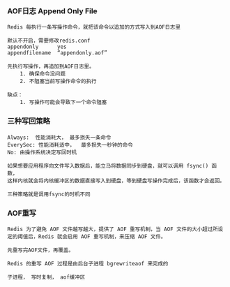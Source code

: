 ### AOF日志 Append Only File

    Redis 每执行一条写操作命令，就把该命令以追加的方式写入到AOF日志里

    默认不开启，需要修改redis.conf
    appendonly      yes
    appendfilename  “appendonly.aof”

    先执行写操作，再追加到AOF日志里。 
        1. 确保命令没问题
        2. 不阻塞当前写操作命令的执行

    缺点：
        1. 写操作可能会导致下一个命令阻塞

### 三种写回策略

    Always:  性能消耗大， 最多损失一条命令
    EverySec: 性能消耗适中，  最多损失一秒钟的命令
    No: 由操作系统决定写回时机

    如果想要应用程序向文件写入数据后，能立马将数据同步到硬盘，就可以调用 fsync() 函数，
    这样内核就会将内核缓冲区的数据直接写入到硬盘，等到硬盘写操作完成后，该函数才会返回。
    
    三种策略就是调用fsync的时机不同


### AOF重写

    Redis 为了避免 AOF 文件越写越大，提供了 AOF 重写机制，当 AOF 文件的大小超过所设定的阈值后，Redis 就会启用 AOF 重写机制，来压缩 AOF 文件。
    
    先重写完AOF文件，再覆盖。

    Redis 的重写 AOF 过程是由后台子进程 bgrewriteaof 来完成的

    子进程， 写时复制， aof缓冲区